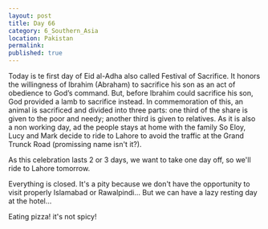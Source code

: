 ```yaml
---
layout: post
title: Day 66
category: 6_Southern_Asia
location: Pakistan
permalink: 
published: true
---
```


Today is te first day of Eid al-Adha also called Festival of Sacrifice. It honors the willingness of Ibrahim (Abraham) to sacrifice his son as an act of obedience to God’s command. But, before Ibrahim could sacrifice his son, God provided a lamb to sacrifice instead. In commemoration of this, an animal is sacrificed and divided into three parts: one third of the share is given to the poor and needy; another third is given to relatives. As it is also a non working day, ad the people stays at home with the family So Eloy, Lucy and Mark decide to ride to Lahore to avoid the traffic at the Grand Trunck Road (promissing name isn't it?). 

As this celebration lasts 2 or 3 days, we want to take one day off, so we'll ride to Lahore tomorrow. 

Everything is closed. It's a pity because we don't have the opportunity to visit properly Islamabad or Rawalpindi... But we can have a lazy resting day at the hotel...

Eating pizza! it's not spicy!

<p><a
href="https://lh3.googleusercontent.com/QMVTkINiCKh0S4wd5KsAekl7a1gQaEt_9KojdDkOOZQsY3q9ExHtSapzvkPqwADk58H4dgTLYjf_4LAAG_vUvWY4KnXm0pXmY3BuGQ8ssPBVl92W2-na9v1DmETfcrwiZrCXJNJKTV6kDDnmrD8bQy-x90PzgiRWuxmH4hAfFLkbipPDtIOYWtzahr7FaGqVt2OlSefA705RlXfKOVLwS5Za4dWaGL4rLgouodHIQEZOq-pGC1DklmUay5To2kQ5YFbAZOQxV5nuVFsV0Ln1_nrIe7t9s5Cl2kiME4gCLA-MJCMKXtxcNhez7S3HSsz9AqlNPNDp8ep8Q7dFO-MTkSq7ABGBF63BN_3wCL5R3rOlzHgQnxfrhUD7Om2-hULnpSZB1hMscoiOpYRTVEvHnIFZI1tzGfFirwOM3L6b4eVBNBgxR6cgxeUJzP7P3JdOxQmtonLXp0NKVvE-fQI0cIpnKRkax0CEPJehZoDJTz3g7RxmPkADYnqi0l7AzSzXsk2mN8bxEFzyLDDBe-WgjRyh5UO_rYehwIfQ_VQ0PxCbkFn9-_z91Z2Z563tSE7acAHpFyE4husMjARQw3fzp7jI6WqFnEbkvGJEW2dF1vOimCtnQqG-o00bCQv5cSvOKR-bQc2b7o0OH6L7M8MBEthZT8Mp7bPtCLjP7op2C4HUKrsa0Tx3ubAVYw=w835-h626-no"><img 
src="https://lh3.googleusercontent.com/QMVTkINiCKh0S4wd5KsAekl7a1gQaEt_9KojdDkOOZQsY3q9ExHtSapzvkPqwADk58H4dgTLYjf_4LAAG_vUvWY4KnXm0pXmY3BuGQ8ssPBVl92W2-na9v1DmETfcrwiZrCXJNJKTV6kDDnmrD8bQy-x90PzgiRWuxmH4hAfFLkbipPDtIOYWtzahr7FaGqVt2OlSefA705RlXfKOVLwS5Za4dWaGL4rLgouodHIQEZOq-pGC1DklmUay5To2kQ5YFbAZOQxV5nuVFsV0Ln1_nrIe7t9s5Cl2kiME4gCLA-MJCMKXtxcNhez7S3HSsz9AqlNPNDp8ep8Q7dFO-MTkSq7ABGBF63BN_3wCL5R3rOlzHgQnxfrhUD7Om2-hULnpSZB1hMscoiOpYRTVEvHnIFZI1tzGfFirwOM3L6b4eVBNBgxR6cgxeUJzP7P3JdOxQmtonLXp0NKVvE-fQI0cIpnKRkax0CEPJehZoDJTz3g7RxmPkADYnqi0l7AzSzXsk2mN8bxEFzyLDDBe-WgjRyh5UO_rYehwIfQ_VQ0PxCbkFn9-_z91Z2Z563tSE7acAHpFyE4husMjARQw3fzp7jI6WqFnEbkvGJEW2dF1vOimCtnQqG-o00bCQv5cSvOKR-bQc2b7o0OH6L7M8MBEthZT8Mp7bPtCLjP7op2C4HUKrsa0Tx3ubAVYw=w835-h626-no" class="oversize" alt=""></a></p>